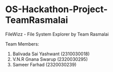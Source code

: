 # OS-Hackathon-Project-TeamRasmalai
FileWizz - File System Explorer by Team Rasmalai

Team Members:
1. Balivada Sai Yashwant (2310030018)
2. V.N.R Gnana Swarup (2320030295)
3. Sameer Farhad (2320030239)
